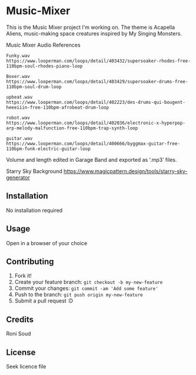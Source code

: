 # Music-Mixer
This is the Music Mixer project I'm working on. The theme is Acapella Aliens, music-making space creatures inspired by My Singing Monsters.

Music Mixer Audio References

    Funky.wav
    https://www.looperman.com/loops/detail/403432/supersoaker-rhodes-free-110bpm-soul-rhodes-piano-loop 

    Boxer.wav
    https://www.looperman.com/loops/detail/403429/supersoaker-drums-free-110bpm-soul-drum-loop 

    upbeat.wav
    https://www.looperman.com/loops/detail/402223/des-drums-qui-bougent-heeeiiin-free-110bpm-afrobeat-drum-loop 

    robot.wav
    https://www.looperman.com/loops/detail/402036/electronic-x-hyperpop-arp-melody-malfunction-free-110bpm-trap-synth-loop 

    guitar.wav
    https://www.looperman.com/loops/detail/400666/byggmax-guitar-free-110bpm-funk-electric-guitar-loop 

Volume and length edited in Garage Band and exported as ‘.mp3’ files.


Starry Sky Background
    https://www.magicpattern.design/tools/starry-sky-generator 

## Installation
No installation required

## Usage
Open in a browser of your choice

## Contributing
1. Fork it!
2. Create your feature branch: `git checkout -b my-new-feature`
3. Commit your changes: `git commit -am 'Add some feature'`
4. Push to the branch: `git push origin my-new-feature`
5. Submit a pull request :D

## Credits
Roni Soud

## License
Seek licence file